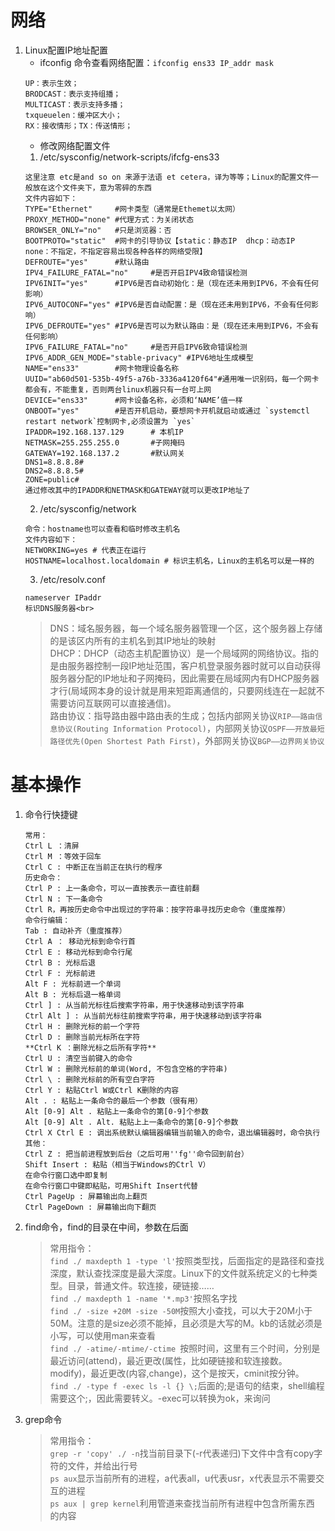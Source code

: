 # 网络
1. Linux配置IP地址配置
    * ifconfig 命令查看网络配置：`ifconfig ens33 IP_addr mask `
    ```
    UP：表示生效；
    BRODCAST：表示支持组播；
    MULTICAST：表示支持多播；
    txqueuelen：缓冲区大小；
    RX：接收情形；TX：传送情形；
    ```
    * 修改网络配置文件
    1. /etc/sysconfig/network-scripts/ifcfg-ens33
    ```
    这里注意 etc是and so on 来源于法语 et cetera，译为等等；Linux的配置文件一般放在这个文件夹下，意为零碎的东西
    文件内容如下：
    TYPE="Ethernet"		#网卡类型（通常是Ethemet以太网）
    PROXY_METHOD="none"	#代理方式：为关闭状态
    BROWSER_ONLY="no"	#只是浏览器：否
    BOOTPROTO="static"	#网卡的引导协议【static：静态IP  dhcp：动态IP   none：不指定，不指定容易出现各种各样的网络受限】
    DEFROUTE="yes"		#默认路由
    IPV4_FAILURE_FATAL="no"		#是否开启IPV4致命错误检测
    IPV6INIT="yes"		#IPV6是否自动初始化：是（现在还未用到IPV6，不会有任何影响）
    IPV6_AUTOCONF="yes"	#IPV6是否自动配置：是（现在还未用到IPV6，不会有任何影响）
    IPV6_DEFROUTE="yes"	#IPV6是否可以为默认路由：是（现在还未用到IPV6，不会有任何影响）
    IPV6_FAILURE_FATAL="no"		#是否开启IPV6致命错误检测
    IPV6_ADDR_GEN_MODE="stable-privacy"	#IPV6地址生成模型
    NAME="ens33"		#网卡物理设备名称
    UUID="ab60d501-535b-49f5-a76b-3336a4120f64"#通用唯一识别码，每一个网卡都会有，不能重复，否则两台linux机器只有一台可上网
    DEVICE="ens33"		#网卡设备名称，必须和‘NAME’值一样
    ONBOOT="yes"		#是否开机启动，要想网卡开机就启动或通过 `systemctl restart network`控制网卡,必须设置为 `yes`
    IPADDR=192.168.137.129		# 本机IP
    NETMASK=255.255.255.0		#子网掩码
    GATEWAY=192.168.137.2		#默认网关
    DNS1=8.8.8.8#
    DNS2=8.8.8.5#
    ZONE=public#
    通过修改其中的IPADDR和NETMASK和GATEWAY就可以更改IP地址了
    ```
    2. /etc/sysconfig/network<br>
    ```
    命令：hostname也可以查看和临时修改主机名
    文件内容如下：
    NETWORKING=yes # 代表正在运行
    HOSTNAME=localhost.localdomain # 标识主机名，Linux的主机名可以是一样的
    ```
    3. /etc/resolv.conf
    ```
    nameserver IPaddr
    标识DNS服务器<br>
    ```
    > DNS：域名服务器，每一个域名服务器管理一个区，这个服务器上存储的是该区内所有的主机名到其IP地址的映射<br>
    DHCP：DHCP（动态主机配置协议）是一个局域网的网络协议。指的是由服务器控制一段IP地址范围，客户机登录服务器时就可以自动获得服务器分配的IP地址和子网掩码，因此需要在局域网内有DHCP服务器才行(局域网本身的设计就是用来短距离通信的，只要网线连在一起就不需要访问互联网可以直接通信)。<br>
    路由协议：指导路由器中路由表的生成；包括内部网关协议`RIP——路由信息协议(Routing Information Protocol)`，内部网关协议`OSPF——开放最短路径优先(Open Shortest Path First)`，外部网关协议`BGP——边界网关协议`
# 基本操作
1. 命令行快捷键
   ```
   常用：
   Ctrl L ：清屏
   Ctrl M ：等效于回车
   Ctrl C : 中断正在当前正在执行的程序
   历史命令：
   Ctrl P : 上一条命令，可以一直按表示一直往前翻
   Ctrl N : 下一条命令
   Ctrl R，再按历史命令中出现过的字符串：按字符串寻找历史命令（重度推荐）
   命令行编辑：
   Tab : 自动补齐（重度推荐）
   Ctrl A ： 移动光标到命令行首
   Ctrl E : 移动光标到命令行尾
   Ctrl B : 光标后退
   Ctrl F : 光标前进
   Alt F : 光标前进一个单词
   Alt B : 光标后退一格单词
   Ctrl ] : 从当前光标往后搜索字符串，用于快速移动到该字符串
   Ctrl Alt ] : 从当前光标往前搜索字符串，用于快速移动到该字符串
   Ctrl H : 删除光标的前一个字符
   Ctrl D : 删除当前光标所在字符
   **Ctrl K ：删除光标之后所有字符**
   Ctrl U : 清空当前键入的命令
   Ctrl W : 删除光标前的单词(Word, 不包含空格的字符串)
   Ctrl \ : 删除光标前的所有空白字符
   Ctrl Y : 粘贴Ctrl W或Ctrl K删除的内容
   Alt . : 粘贴上一条命令的最后一个参数（很有用）
   Alt [0-9] Alt . 粘贴上一条命令的第[0-9]个参数
   Alt [0-9] Alt . Alt. 粘贴上上一条命令的第[0-9]个参数
   Ctrl X Ctrl E : 调出系统默认编辑器编辑当前输入的命令，退出编辑器时，命令执行
   其他：
   Ctrl Z : 把当前进程放到后台（之后可用''fg''命令回到前台）
   Shift Insert : 粘贴（相当于Windows的Ctrl V）
   在命令行窗口选中即复制
   在命令行窗口中键即粘贴，可用Shift Insert代替
   Ctrl PageUp : 屏幕输出向上翻页
   Ctrl PageDown : 屏幕输出向下翻页
   ```
2. find命令，find的目录在中间，参数在后面
   > 常用指令：<br>
   `find ./ maxdepth 1 -type 'l'`按照类型找，后面指定的是路径和查找深度，默认查找深度是最大深度。Linux下的文件就系统定义的七种类型。目录，普通文件。软连接，硬链接……<br>
   `find ./ maxdepth 1 -name '*.mp3'`按照名字找<br>
   `find ./ -size +20M -size -50M`按照大小查找，可以大于20M小于50M。注意的是size必须不能掉，且必须是大写的M。kb的话就必须是小写，可以使用man来查看 <br>
   `find ./ -atime/-mtime/-ctime `按照时间，这里有三个时间，分别是最近访问(attend)，最近更改(属性，比如硬链接和软连接数。modify)，最近更改(内容,change)，这个是按天，cminit按分钟。<br>
   `find ./ -type f -exec ls -l {} \;`后面的;是语句的结束，shell编程需要这个;，因此需要转义。-exec可以转换为ok，来询问
3. grep命令
   > 常用指令：<br>
   `grep -r 'copy' ./ -n`找当前目录下(-r代表递归)下文件中含有copy字符的文件，并给出行号<br>
   `ps aux`显示当前所有的进程，a代表all，u代表usr，x代表显示不需要交互的进程<br>
   `ps aux | grep kernel`利用管道来查找当前所有进程中包含所需东西 的内容
